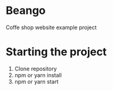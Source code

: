 # Beango
Coffe shop website example project 

# Starting the project
1. Clone repository
2. npm or yarn install
3. npm or yarn start
